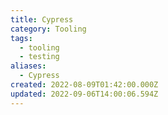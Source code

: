 ```yaml
---
title: Cypress
category: Tooling
tags:
  - tooling
  - testing
aliases:
  - Cypress
created: 2022-08-09T01:42:00.000Z
updated: 2022-09-06T14:00:06.594Z
---
```


<Metadata />
